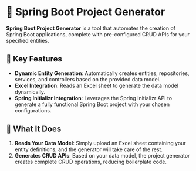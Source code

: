 # 🌱 Spring Boot Project Generator

**Spring Boot Project Generator** is a tool that automates the creation of Spring Boot applications, complete with pre-configured CRUD APIs for your specified entities.

## 🚀 Key Features

- **Dynamic Entity Generation**: Automatically creates entities, repositories, services, and controllers based on the provided data model.
- **Excel Integration**: Reads an Excel sheet to generate the data model dynamically.
- **Spring Initializr Integration**: Leverages the Spring Initializr API to generate a fully functional Spring Boot project with your chosen configurations.

## 🎯 What It Does

1. **Reads Your Data Model**: Simply upload an Excel sheet containing your entity definitions, and the generator will take care of the rest.
2. **Generates CRUD APIs**: Based on your data model, the project generator creates complete CRUD operations, reducing boilerplate code.
